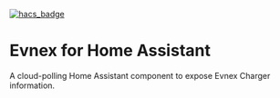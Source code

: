 [![hacs_badge](https://img.shields.io/badge/HACS-Custom-41BDF5.svg?style=for-the-badge)](https://github.com/hacs/integration)

# Evnex for Home Assistant

A cloud-polling Home Assistant component to expose Evnex Charger information.
